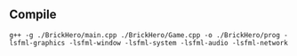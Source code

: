 ## Compile
`g++ -g ./BrickHero/main.cpp ./BrickHero/Game.cpp -o ./BrickHero/prog -lsfml-graphics -lsfml-window -lsfml-system -lsfml-audio -lsfml-network`